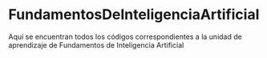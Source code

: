 # FundamentosDeInteligenciaArtificial
Aquí se encuentran todos los códigos correspondientes a la unidad de aprendizaje de Fundamentos de Inteligencia Artificial
